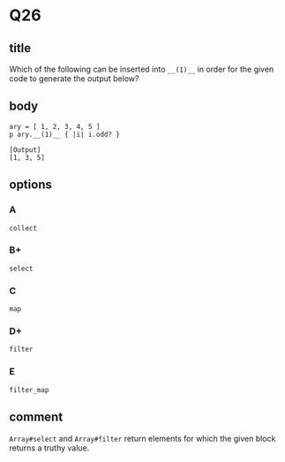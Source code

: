 # Q26

## title

Which of the following can be inserted into `__(1)__` in order for the given code to generate the output below?

## body

```
ary = [ 1, 2, 3, 4, 5 ]
p ary.__(1)__ { |i| i.odd? }

[Output]
[1, 3, 5]
```

## options

### A

`collect`

### B+

`select`

### C

`map`

### D+

`filter`

### E

`filter_map`

## comment

`Array#select` and `Array#filter` return elements for which the given block
returns a truthy value.

